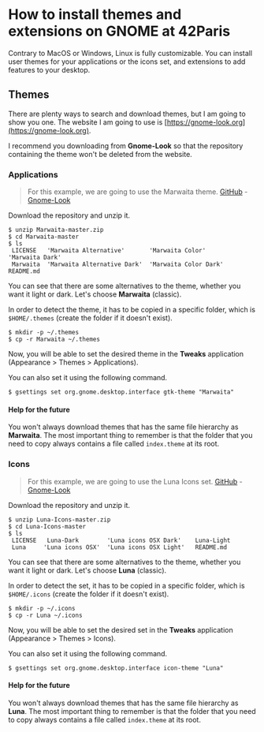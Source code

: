 # How to install themes and extensions on GNOME at 42Paris

Contrary to MacOS or Windows, Linux is fully customizable. You can install user themes for your applications or the icons set, and extensions to add features to your desktop.

## Themes

There are plenty ways to search and download themes, but I am going to show you one. The website I am going to use is [https://gnome-look.org](https://gnome-look.org).

I recommend you downloading from **Gnome-Look** so that the repository containing the theme won't be deleted from the website.

### Applications

> For this example, we are going to use the Marwaita theme.
> [GitHub](https://github.com/darkomarko42/Marwaita) - [Gnome-Look](https://www.gnome-look.org/p/1239855)

Download the repository and unzip it.

```shell
$ unzip Marwaita-master.zip
$ cd Marwaita-master
$ ls
 LICENSE   'Marwaita Alternative'       'Marwaita Color'       'Marwaita Dark'
 Marwaita  'Marwaita Alternative Dark'  'Marwaita Color Dark'   README.md
```

You can see that there are some alternatives to the theme, whether you want it light or dark. Let's choose **Marwaita** (classic).

In order to detect the theme, it has to be copied in a specific folder, which is `$HOME/.themes` (create the folder if it doesn't exist).

```shell
$ mkdir -p ~/.themes
$ cp -r Marwaita ~/.themes
```

Now, you will be able to set the desired theme in the **Tweaks** application (Appearance > Themes > Applications).

You can also set it using the following command.

```shell
$ gsettings set org.gnome.desktop.interface gtk-theme "Marwaita"
```

#### Help for the future

You won't always download themes that has the same file hierarchy as **Marwaita**. The most important thing to remember is that the folder that you need to copy always contains a file called `index.theme` at its root.

### Icons

> For this example, we are going to use the Luna Icons set.
> [GitHub](https://github.com/darkomarko42/Luna-Icons) - [Gnome-Look](https://www.gnome-look.org/p/1405455)

Download the repository and unzip it.

```shell
$ unzip Luna-Icons-master.zip
$ cd Luna-Icons-master
$ ls
 LICENSE   Luna-Dark        'Luna icons OSX Dark'    Luna-Light
 Luna     'Luna icons OSX'  'Luna icons OSX Light'   README.md
```

You can see that there are some alternatives to the theme, whether you want it light or dark. Let's choose **Luna** (classic).

In order to detect the set, it has to be copied in a specific folder, which is `$HOME/.icons` (create the folder if it doesn't exist).

```shell
$ mkdir -p ~/.icons
$ cp -r Luna ~/.icons
```

Now, you will be able to set the desired set in the **Tweaks** application (Appearance > Themes > Icons).

You can also set it using the following command.

```shell
$ gsettings set org.gnome.desktop.interface icon-theme "Luna"
```

#### Help for the future

You won't always download themes that has the same file hierarchy as **Luna**. The most important thing to remember is that the folder that you need to copy always contains a file called `index.theme` at its root.
